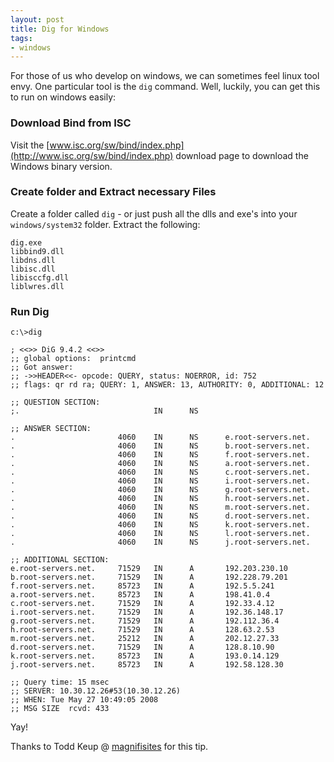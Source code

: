 ```yaml
---
layout: post
title: Dig for Windows
tags:
- windows
---
```

For those of us who develop on windows, we can sometimes feel linux tool envy.  One particular tool is the `dig` command.  Well, luckily, you can get this to run on windows easily:

### Download Bind from ISC

Visit the [www.isc.org/sw/bind/index.php](http://www.isc.org/sw/bind/index.php) download page to download the Windows binary version.

### Create folder and Extract necessary Files

Create a folder called `dig` - or just push all the dlls and exe's into your `windows/system32` folder.  Extract the following:
    
    dig.exe
    libbind9.dll
    libdns.dll
    libisc.dll
    libisccfg.dll
    liblwres.dll

### Run Dig

    c:\>dig
    
    ; <<>> DiG 9.4.2 <<>>
    ;; global options:  printcmd
    ;; Got answer:
    ;; ->>HEADER<<- opcode: QUERY, status: NOERROR, id: 752
    ;; flags: qr rd ra; QUERY: 1, ANSWER: 13, AUTHORITY: 0, ADDITIONAL: 12
    
    ;; QUESTION SECTION:
    ;.                              IN      NS
    
    ;; ANSWER SECTION:
    .                       4060    IN      NS      e.root-servers.net.
    .                       4060    IN      NS      b.root-servers.net.
    .                       4060    IN      NS      f.root-servers.net.
    .                       4060    IN      NS      a.root-servers.net.
    .                       4060    IN      NS      c.root-servers.net.
    .                       4060    IN      NS      i.root-servers.net.
    .                       4060    IN      NS      g.root-servers.net.
    .                       4060    IN      NS      h.root-servers.net.
    .                       4060    IN      NS      m.root-servers.net.
    .                       4060    IN      NS      d.root-servers.net.
    .                       4060    IN      NS      k.root-servers.net.
    .                       4060    IN      NS      l.root-servers.net.
    .                       4060    IN      NS      j.root-servers.net.
    
    ;; ADDITIONAL SECTION:
    e.root-servers.net.     71529   IN      A       192.203.230.10
    b.root-servers.net.     71529   IN      A       192.228.79.201
    f.root-servers.net.     85723   IN      A       192.5.5.241
    a.root-servers.net.     85723   IN      A       198.41.0.4
    c.root-servers.net.     71529   IN      A       192.33.4.12
    i.root-servers.net.     71529   IN      A       192.36.148.17
    g.root-servers.net.     71529   IN      A       192.112.36.4
    h.root-servers.net.     71529   IN      A       128.63.2.53
    m.root-servers.net.     25212   IN      A       202.12.27.33
    d.root-servers.net.     71529   IN      A       128.8.10.90
    k.root-servers.net.     85723   IN      A       193.0.14.129
    j.root-servers.net.     85723   IN      A       192.58.128.30
    
    ;; Query time: 15 msec
    ;; SERVER: 10.30.12.26#53(10.30.12.26)
    ;; WHEN: Tue May 27 10:49:05 2008
    ;; MSG SIZE  rcvd: 433
    
Yay!

Thanks to Todd Keup @ [magnifisites](http://www.magnifisites.com/) for this tip.
